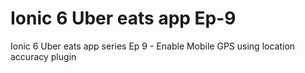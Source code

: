 # Ionic 6 Uber eats app Ep-9
 Ionic 6 Uber eats app series Ep 9 - Enable Mobile GPS using location accuracy plugin
